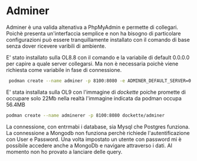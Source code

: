 # Adminer 
Adminer è una valida altenativa a PhpMyAdmin e permette di collegari.
Poichè presenta un'interfaccia semplice e non ha bisogno di particolare configurazioni può essere tranquillamente installato con il comando di base senza dover ricevere varibili di ambiente.

E' stato installato sulla OL8.8 con il comando e la variabile di default 0.0.0.0 per capire a quale server collegarsi. Ma non è necessaria poichè viene richiesta come variabile in fase di connessione. 
```sh
 podman create --name adminer -p 8100:8080 -e ADMINER_DEFAULT_SERVER=0.0.0.0 adminer
```

E' stata installata sulla OL9 con l'immagine di *dockette* poiche promette di occupare solo 22Mb
nella realtà l'immagine indicata da podman occupa 56.4MB
```sh
podman create --name adminerer -p 8100:8080 dockette/adminer
```
La connessione, con entrmabi i database, sia Mysql che Postgres funziona. La connessione a Mongodb non funziona perchè richiede l'autentificazione con User e Password.
Una volta impostato un utente con password mi è possibile accedere anche a MongoDb e navigare attraverso i dati.
Al momento non ho provato a lanciare delle query.
